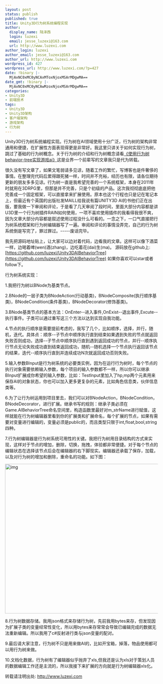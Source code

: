 ```yaml
---
layout: post
status: publish
published: true
title: Unity3D行为树系统编程实现
author:
  display_name: 陆泽西
  login: luzexi
  email: jesse_luzexi@163.com
  url: http://www.luzexi.com
author_login: luzexi
author_email: jesse_luzexi@163.com
author_url: http://www.luzexi.com
wordpress_id: 427
wordpress_url: http://www.luzexi.com/?p=427
date: !binary |-
  MjAxNC0xMC0yNCAxMToxNjoxMSArMDgwMA==
date_gmt: !binary |-
  MjAxNC0xMC0yNCAwMzoxNjoxMSArMDgwMA==
categories:
- Unity3D
- 前端技术
tags:
- Unity3D
- Unity3D架构
- 客户端架构
- 游戏架构
- 行为树
---
```

Unity3D行为树系统编程实现。行为树在AI领域使用十分广泛，行为树的架构非常通用和便捷，在扩展性方面表现得更是非常好。我这里只讲关于如何实现行为树，跳过了基础的行为树概念。关于行为树的介绍和行为树概念请看[《使用行为树behavior-tree实现游戏ai》](/游戏通用模块/2013/01/26/使用行为树(Behavior-Tree)实现游戏AI.html)这是业界一个前辈写的文章我只是代为转载。

很久没有写文章了，如果文笔弱请多见谅，随着工作的繁忙，写博客也是件奢侈的事情。在整理完代码后累得跟死猪一样，时间并不充裕，经历也有限，请各位期待更新的朋友多多见谅。行为树一直是我希望完善的一个系统框架，本身在2011年时就用在3DRPG里，但那是并不完善，只是个初级的产品。这次我彻彻底底把他完善成一个固定框架，可以直接拿来扩展使用。原本也这个行程也只是记在笔记本上，但最近有个英国的出版社发MAILL给我说有篇UNITY3D AI的书他们正在出版，要我做一下审阅和评论，于是看了几天审阅了段时间，里面大部分内容都是讲U3D里一个行为树插件RAIN如何使用，一项不喜欢使用插件的我看得我很不爽，因为文章大部分内容都是叙述使用过程没什么可看的。一念之下，一口气直接把行为树系统框架和行为树编辑器写了一遍。审阅和评论的事情没弄完，自己的行为树系统倒是写完了，罪过罪过。-----废话完毕。

我先把源码地址贴上，让大家可以边对着代码，边看我的文章。这样可以像下酒菜一样，边喝着啤(wen)酒(zhang)，边吃着花(dai)生(ma)。
源码放在github上: [https://github.com/luzexi/Unity3DAIBehaviorTree](https://github.com/luzexi/Unity3DAIBehaviorTree) 如果你喜欢可以star或者follow下。

行为树系统实现：

1.我把行为树以BNode为基类节点。

2.BNode的一层子类为BNodeAction(行动基类)，BNodeComposite(执行顺序基类)，BNodeCondition(条件基类)，BNodeDecorator(修饰基类)。

3.BNode基类节点的基本方法：OnEnter--进入事件,OnExist--退出事件,Excute--执行事件。子类可以通过重写这三个方法以达到实现自我功能。

4.节点的执行顺序是需要提前考虑的，我写了几个，比如顺序，选择，并行，随机，迭代。具体点：顺序--子节点中顺序执行直到结束如果遇到失败的节点就返回失败否则成功，选择--子节点中顺序执行直到遇到返回成功的节点，并行--顺序执行节点无论失败成功直到结束返回成功，随机--随机选择一个节点执行返回该节点的结果，迭代--顺序执行直到并连续成功N次就返回成功否则失败。

5.输入参数BInput是行为树系统的必要类实例，因为在运行行为树时，每个节点的执行对象需要依赖输入参数，每个项目的输入参数都不一样，所以你可以继承BInput扩展成你希望的输入参数，比如：TestInput里加入了hp,mp两个元素用来保存AI的对象状态，你也可以加入更多更复杂的元素，比如角色信息类，伙伴信息类等。

6.为了让行为树运用到项目里去，我们可以对BNodeAction，BNodeCondition，BNodeDecorator，进行扩展。继承书写的规则：继承子类必须在Game.AIBehaviorTree命名空间里，构造函数里最好对m_strName进行赋值，这样就能在行为树编辑器里看到你的扩展类和扩展命名，每个扩展的节点，如果有需要对变量进行编辑的，变量必须是public的，而且类型只限于int,float,bool,string四种。

7.行为树编辑器是行为树系统可用性的关键。我把行为树用目录结构的方式来实现，这样对于节点的增加，删除，切换，拖拽，体验都非常便捷。对于每个节点的编辑状态在选择该节点后会在编辑器的右下脚现实。编辑器还承载了保存，加载，以及对行为树的增加和删除，重命名的功能。如下图：

<img class="alignnone size-full wp-image-429" src="/assets/uploads/2014/10/img.png" alt="img" width="985" height="492" />

8.行为树数据存储。我用json格式来存储行为树，先前我用bytes来存，但发现因为扩展子类的变量经常性变化，所以用bytes来存常常会导致已编辑完成的数据无法重新编辑。所以我用了c#反射进行类与json变量的配对。

9.最后请大家注意，行为树不只是用来做AI的，比如开宝箱，掉落，物品使用都可以用行为树来做。

10.文档化数据，行为树有了编辑器似乎抛弃了xls,但我还是认为xls对于策划人员的数据编辑工作还是主流的，所以我接下来扩展的方向就是行为树编辑器xls化。

转载请注明出处: http://www.luzexi.com
 
